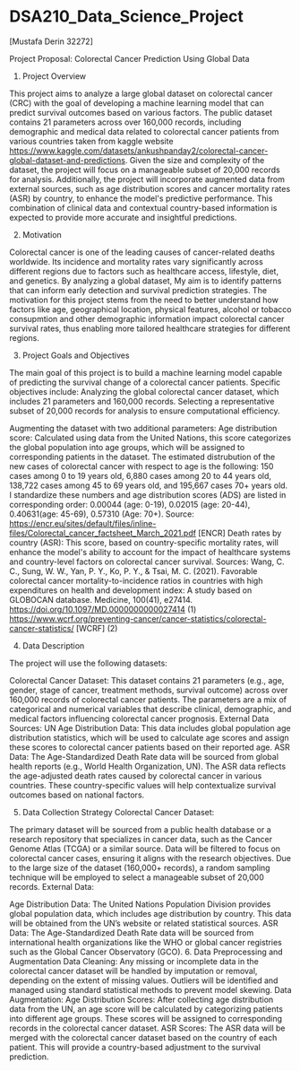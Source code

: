 # DSA210_Data_Science_Project
[Mustafa Derin 32272]

Project Proposal: Colorectal Cancer Prediction Using Global Data

1. Project Overview
   
This project aims to analyze a large global dataset on colorectal cancer (CRC) with the goal of developing a machine learning model that can predict survival outcomes based on various factors. The public dataset contains 21 parameters across over 160,000 records, including demographic and medical data related to colorectal cancer patients from various countries taken from kaggle website https://www.kaggle.com/datasets/ankushpanday2/colorectal-cancer-global-dataset-and-predictions. Given the size and complexity of the dataset, the project will focus on a manageable subset of 20,000 records for analysis. Additionally, the project will incorporate augmented data from external sources, such as age distribution scores and cancer mortality rates (ASR) by country, to enhance the model's predictive performance. This combination of clinical data and contextual country-based information is expected to provide more accurate and insightful predictions.

2. Motivation
   
Colorectal cancer is one of the leading causes of cancer-related deaths worldwide. Its incidence and mortality rates vary significantly across different regions due to factors such as healthcare access, lifestyle, diet, and genetics. By analyzing a global dataset, My aim is to identify patterns that can inform early detection and survival prediction strategies. The motivation for this project stems from the need to better understand how factors like age, geographical location, physical features, alcohol or tobacco consupmtion and other demographic information impact colorectal cancer survival rates, thus enabling more tailored healthcare strategies for different regions.

3. Project Goals and Objectives
   
The main goal of this project is to build a machine learning model capable of predicting the survival change of a colorectal cancer patients. Specific objectives include:
Analyzing the global colorectal cancer dataset, which includes 21 parameters and 160,000 records. Selecting a representative subset of 20,000 records for analysis to ensure computational efficiency.

Augmenting the dataset with two additional parameters:
Age distribution score: Calculated using data from the United Nations, this score categorizes the global population into age groups, which will be assigned to corresponding patients in the dataset. The estimated distrubution of the new cases of colorectal cancer with respect to age is the following: 150 cases among 0 to 19 years old, 6,880 cases among 20 to 44 years old, 138,722 cases among 45 to 69 years old, and 195,667 cases 70+ years old. I standardize these numbers and age distribution scores (ADS) are listed in corresponding order: 0.00044 (age: 0-19), 0.02015 (age: 20-44), 0.40631(age: 45-69), 0.57310 (Age: 70+).
Source: https://encr.eu/sites/default/files/inline-files/Colorectal_cancer_factsheet_March_2021.pdf [ENCR] 
Death rates by country (ASR): This score, based on country-specific mortality rates, will enhance the model's ability to account for the impact of healthcare systems and country-level factors on colorectal cancer survival. Sources: Wang, C. C., Sung, W. W., Yan, P. Y., Ko, P. Y., & Tsai, M. C. (2021). Favorable colorectal cancer mortality-to-incidence ratios in countries with high expenditures on health and development index: A study based on GLOBOCAN database. Medicine, 100(41), e27414. https://doi.org/10.1097/MD.0000000000027414 (1) https://www.wcrf.org/preventing-cancer/cancer-statistics/colorectal-cancer-statistics/ [WCRF] (2)

4. Data Description
   
The project will use the following datasets:

Colorectal Cancer Dataset:
This dataset contains 21 parameters (e.g., age, gender, stage of cancer, treatment methods, survival outcome) across over 160,000 records of colorectal cancer patients.
The parameters are a mix of categorical and numerical variables that describe clinical, demographic, and medical factors influencing colorectal cancer prognosis.
External Data Sources:
UN Age Distribution Data: This data includes global population age distribution statistics, which will be used to calculate age scores and assign these scores to colorectal cancer patients based on their reported age.
ASR Data: The Age-Standardized Death Rate data will be sourced from global health reports (e.g., World Health Organization, UN). The ASR data reflects the age-adjusted death rates caused by colorectal cancer in various countries. These country-specific values will help contextualize survival outcomes based on national factors.

5. Data Collection Strategy
Colorectal Cancer Dataset:

The primary dataset will be sourced from a public health database or a research repository that specializes in cancer data, such as the Cancer Genome Atlas (TCGA) or a similar source.
Data will be filtered to focus on colorectal cancer cases, ensuring it aligns with the research objectives.
Due to the large size of the dataset (160,000+ records), a random sampling technique will be employed to select a manageable subset of 20,000 records.
External Data:

Age Distribution Data: The United Nations Population Division provides global population data, which includes age distribution by country. This data will be obtained from the UN’s website or related statistical sources.
ASR Data: The Age-Standardized Death Rate data will be sourced from international health organizations like the WHO or global cancer registries such as the Global Cancer Observatory (GCO).
6. Data Preprocessing and Augmentation
Data Cleaning:
Any missing or incomplete data in the colorectal cancer dataset will be handled by imputation or removal, depending on the extent of missing values.
Outliers will be identified and managed using standard statistical methods to prevent model skewing.
Data Augmentation:
Age Distribution Scores: After collecting age distribution data from the UN, an age score will be calculated by categorizing patients into different age groups. These scores will be assigned to corresponding records in the colorectal cancer dataset.
ASR Scores: The ASR data will be merged with the colorectal cancer dataset based on the country of each patient. This will provide a country-based adjustment to the survival prediction.

